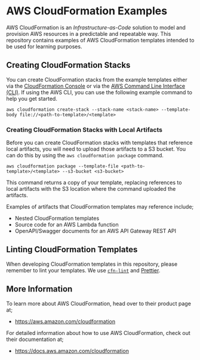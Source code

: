 # AWS CloudFormation Examples

AWS CloudFormation is an _Infrastructure-as-Code_ solution to model and provision AWS resources in a predictable and repeatable way. This repository contains examples of AWS CloudFormation templates intended to be used for learning purposes.

## Creating CloudFormation Stacks

You can create CloudFormation stacks from the example templates either via the [CloudFormation Console](https://console.aws.amazon.com/cloudformation/) or via the [AWS Command Line Interface (CLI)](https://aws.amazon.com/cli/). If using the AWS CLI, you can use the following example command to help you get started.

    aws cloudformation create-stack --stack-name <stack-name> --template-body file://<path-to-template>/<template>

### Creating CloudFormation Stacks with Local Artifacts

Before you can create CloudFormation stacks with templates that reference local artifacts, you will need to upload those artifacts to a S3 bucket. You can do this by using the `aws cloudformation package` command.

    aws cloudformation package --template-file <path-to-template>/<template> --s3-bucket <s3-bucket>

This command returns a copy of your template, replacing references to local artifacts with the S3 location where the command uploaded the artifacts.

Examples of artifacts that CloudFormation templates may reference include;

- Nested CloudFormation templates
- Source code for an AWS Lambda function
- OpenAPI/Swagger documents for an AWS API Gateway REST API

## Linting CloudFormation Templates

When developing CloudFormation templates in this repository, please remember to lint your templates. We use [`cfn-lint`](https://github.com/aws-cloudformation/cfn-python-lint) and [Prettier](https://prettier.io/).

## More Information

To learn more about AWS CloudFormation, head over to their product page at;

- https://aws.amazon.com/cloudformation

For detailed information about how to use AWS CloudFormation, check out their documentation at;

- https://docs.aws.amazon.com/cloudformation
